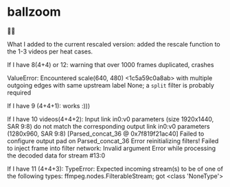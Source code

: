 # ballzoom
🕺💃

What I added to the current rescaled version: added the rescale function to the 1-3 videos per heat cases.

If I have 8(4+4) or 12:
warning that over 1000 frames duplicated, crashes


ValueError: Encountered scale(640, 480) <1c5a59c0a8ab> with multiple outgoing edges with same upstream label None; a `split` filter is probably required

If I have 9 (4+4+1):
works :)))


If I have 10 videos(4+4+2):
Input link in0:v0 parameters (size 1920x1440, SAR 9:8) do not match the corresponding output link in0:v0 parameters (1280x960, SAR 9:8)
[Parsed_concat_36 @ 0x7f819f21ac40] Failed to configure output pad on Parsed_concat_36
Error reinitializing filters!
Failed to inject frame into filter network: Invalid argument
Error while processing the decoded data for stream #13:0



If I have 11 (4+4+3):
TypeError: Expected incoming stream(s) to be of one of the following types: ffmpeg.nodes.FilterableStream; got <class 'NoneType'>

